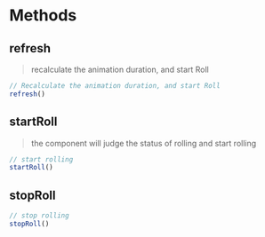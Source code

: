 # Methods

## refresh
> recalculate the animation duration, and start Roll

```javascript
// Recalculate the animation duration, and start Roll
refresh()
```

## startRoll
> the component will judge the status of rolling and start rolling  

```javascript
// start rolling 
startRoll()
```

## stopRoll
```javascript
// stop rolling
stopRoll()
```